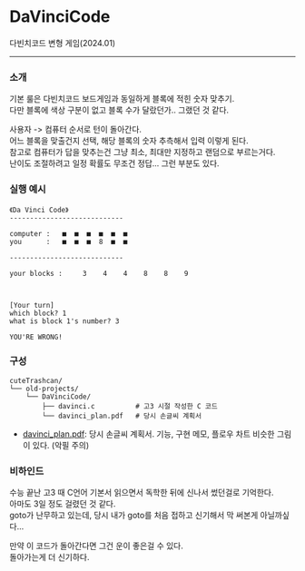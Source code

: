 # DaVinciCode


다빈치코드 변형 게임(2024.01)

---
### 소개


기본 룰은 다빈치코드 보드게임과 동일하게 블록에 적힌 숫자 맞추기. <br>다만 블록에 색상 구분이 없고 블록 수가 달랐던가.. 그랬던 것 같다.

사용자 -> 컴퓨터 순서로 턴이 돌아간다.<br>
어느 블록을 맞출건지 선택, 해당 블록의 숫자 추측해서 입력 이렇게 된다. <br>
참고로 컴퓨터가 답을 맞추는건 그냥 최소, 최대만 지정하고 랜덤으로 부르는거다.<br>
난이도 조절하려고 일정 확률도 무조건 정답... 그런 부분도 있다.

### 실행 예시

```
《Da Vinci Code》
----------------------------

computer :   ■  ■  ■  ■  ■  ■
you      :   ■  ■  ■  8  ■  ■

----------------------------

your blocks :     3    4    4    8    8    9



[Your turn]
which block? 1
what is block 1's number? 3

YOU'RE WRONG!
```

### 구성
```
cuteTrashcan/
└── old-projects/
    └── DaVinciCode/
        ├── davinci.c          # 고3 시절 작성한 C 코드
        └── davinci_plan.pdf   # 당시 손글씨 계획서
```

- [davinci_plan.pdf](/old-projects/DaVinciCode/davinci_plan.pdf): 당시 손글씨 계획서. 기능, 구현 메모, 플로우 차트 비슷한 그림이 있다. (악필 주의)

### 비하인드

수능 끝난 고3 때 C언어 기본서 읽으면서 독학한 뒤에 신나서 썼던걸로 기억한다. <br>
아마도 3일 정도 걸렸던 것 같다.<br>
goto가 난무하고 있는데, 당시 내가 goto를 처음 접하고 신기해서 막 써본게 아닐까싶다...<br>

만약 이 코드가 돌아간다면 그건 운이 좋은걸 수 있다.<br>
돌아가는게 더 신기하다.
